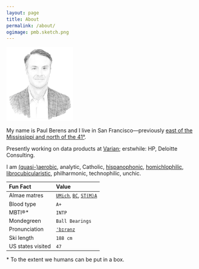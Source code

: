 ```yaml
---
layout: page
title: About
permalink: /about/
ogimage: pmb.sketch.png
---
```

<img src="/assets/og/pmb.sketch.png" width="35%" height="35%">

My name is Paul Berens and I live in San Francisco&mdash;previously <a href="/habitations">east of the Mississippi and north of the 41&#176;</a>.

Presently working on data products at <a href="https://varian.com" target="_blank">Varian</a>; erstwhile: HP, Deloitte Consulting.

I am <a href="https://pb.url.lol/defaultroute" target="_blank">(quasi-)aerobic</a>, analytic, Catholic, <a href="https://translate.google.com/translate?sl=en&tl=es&u=https://berens.co/about/">hispanophonic</a>, [homichlophilic](/fog/), [librocubicularistic](/books/), philharmonic, technophilic, unchic.

| Fun Fact | Value |
| :---     | :---     |
| Almae matres | <code><a href="https://twitter.com/MichiganRoss/" target="_blank">UMich</a></code>, <code><a href="https://twitter.com/BCPhilosophy" target="_blank">BC</a></code>, <code><a href="https://pb.url.lol/sta" target="_blank">ST(M)A</a></code> |
| Blood type | <code>A+</code> |
| MBTI®* | <code>INTP</code> |
| Mondegreen | <code>Ball Bearings</code>
| Pronunciation | <code><a href="/assets/audio/berens.mp3">'b&#x026A;r&#x0259;nz</a></code> |
| Ski length | <code>188 cm</code> |
| US states visited | <code>47</code> |

<span class="muted small">* To the extent we humans can be put in a box.</span>